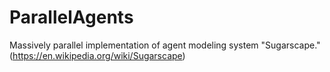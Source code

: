# ParallelAgents
Massively parallel implementation of agent modeling system "Sugarscape." (https://en.wikipedia.org/wiki/Sugarscape)
